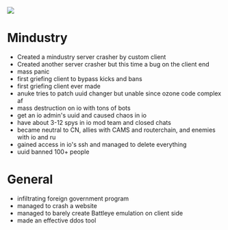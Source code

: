 ![](https://cdn.discordapp.com/attachments/796869250533818418/801986737856839680/unknown.png)

# Mindustry

- Created a mindustry server crasher by custom client
- Created another server crasher but this time a bug on the client end
- mass panic
- first griefing client to bypass kicks and bans
- first griefing client ever made
- anuke tries to patch uuid changer but unable since ozone code complex af
- mass destruction on io with tons of bots
- get an io admin's uuid and caused chaos in io
- have about 3-12 spys in io mod team and closed chats
- became neutral to CN, allies with CAMS and routerchain, and enemies with io and ru
- gained access in io's ssh and managed to delete everything
- uuid banned 100+ people

# General

- infiltrating foreign government program
- managed to crash a website
- managed to barely create Battleye emulation on client side 
- made an effective ddos tool

